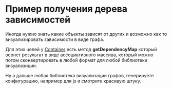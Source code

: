 # Пример получения дерева зависимостей

Иногда нужно знать какие объекты зависят от других и возможно как то визуализировать зависимости в виде графа.

Для этих целей у [Container](container.md) есть метод **getDependencyMap** который вернет результат в виде 
ассоциативного массива, который можно потом сконвертировать в любой формат для любой библиотеки визуалазиции.

Ну а дальше любая библиотека визуализации графов, генерируете конфигурацию, например для js и смотрите красивую штуку.